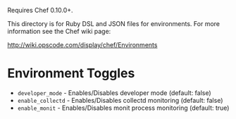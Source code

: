 Requires Chef 0.10.0+.

This directory is for Ruby DSL and JSON files for environments. For more information see the Chef wiki page:

http://wiki.opscode.com/display/chef/Environments

Environment Toggles
===================

* `developer_mode` - Enables/Disables developer mode (default: false)
* `enable_collectd` - Enables/Disables collectd monitoring (default: false)
* `enable_monit` - Enables/Disables monit process monitoring (default: true)
